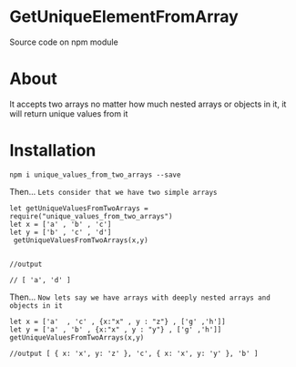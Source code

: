 # GetUniqueElementFromArray
Source code on npm module


# About 


It accepts two arrays no matter how much nested arrays or objects in it,
it will return unique values from it 


# Installation

`npm i unique_values_from_two_arrays --save`


Then... 
`Lets consider that we have two simple arrays`
```
let getUniqueValuesFromTwoArrays = require("unique_values_from_two_arrays")
let x = ['a' , 'b' , 'c']
let y = ['b' , 'c' , 'd']
 getUniqueValuesFromTwoArrays(x,y)


//output

// [ 'a', 'd' ]

```

Then...
`Now lets say we have arrays with deeply nested arrays and objects in it`
```
let x = ['a'  , 'c' , {x:"x" , y : "z"} , ['g' ,'h']]
let y = ['a' , 'b' , {x:"x" , y : "y"} , ['g' ,'h']]
getUniqueValuesFromTwoArrays(x,y)

//output [ { x: 'x', y: 'z' }, 'c', { x: 'x', y: 'y' }, 'b' ]

```
